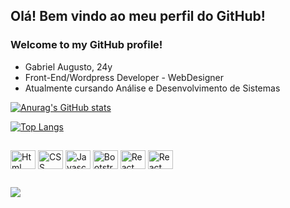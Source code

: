 ## Olá! Bem vindo ao meu perfil do GitHub!
### Welcome to my GitHub profile!

- Gabriel Augusto, 24y
- Front-End/Wordpress Developer - WebDesigner
- Atualmente cursando Análise e Desenvolvimento de Sistemas

<div>
  
[![Anurag's GitHub stats](https://github-readme-stats.vercel.app/api?username=GabrielAugustoGSouza&theme=tokyonight)](https://github.com/anuraghazra/github-readme-stats)

[![Top Langs](https://github-readme-stats.vercel.app/api/top-langs/?username=GabrielAugustoGSouza&theme=tokyonight)](https://github.com/anuraghazra/github-readme-stats)
  
</div>

##

<div style="display: inline-block">
  
  <img align="center" alt="Html" height="30" width="40" src="https://cdn.jsdelivr.net/gh/devicons/devicon/icons/html5/html5-original.svg" />
  <img align="center" alt="CSS" height="30" width="40" src="https://cdn.jsdelivr.net/gh/devicons/devicon/icons/css3/css3-original.svg" />
  <img align="center" alt="Javascript" height="30" width="40" src="https://cdn.jsdelivr.net/gh/devicons/devicon/icons/javascript/javascript-original.svg" />
  <img align="center" alt="Bootstrap" height="30" width="40" src="https://cdn.jsdelivr.net/gh/devicons/devicon/icons/bootstrap/bootstrap-original.svg" />
  <img align="center" alt="React" height="30" width="40" src="https://cdn.jsdelivr.net/gh/devicons/devicon/icons/react/react-original.svg" />
  <img align="center" alt="React" height="30" width="40" src="https://cdn.jsdelivr.net/gh/devicons/devicon/icons/php/php-original.svg">

          
</div>

##

<div>
  
  <a href="https://www.linkedin.com/in/gabrielaugustogsouza/" target="_blank"> <img src="https://img.shields.io/badge/LinkedIn-0077B5?style=for-the-badge&logo=linkedin&logoColor=white" target="_blank"> </a>
  
</div>


<!---
GabrielAugustoGSouza/GabrielAugustoGSouza is a ✨ special ✨ repository because its `README.md` (this file) appears on your GitHub profile.
You can click the Preview link to take a look at your changes.
--->
